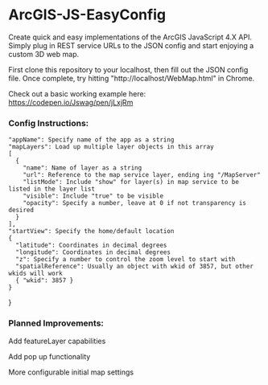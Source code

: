 # ArcGIS-JS-EasyConfig
Create quick and easy implementations of the ArcGIS JavaScript 4.X API. Simply plug in REST service URLs to the JSON config and start enjoying a custom 3D web map.

First clone this repository to your localhost, then fill out the JSON config file. Once complete, try hitting "http://localhost/WebMap.html" in Chrome.

Check out a basic working example here: https://codepen.io/Jswag/pen/jLxjRm
### Config Instructions:

    "appName": Specify name of the app as a string
    "mapLayers": Load up multiple layer objects in this array
    [
      {
        "name": Name of layer as a string
        "url": Reference to the map service layer, ending ing "/MapServer"
        "listMode": Include "show" for layer(s) in map service to be listed in the layer list
        "visible": Include "true" to be visible
        "opacity": Specify a number, leave at 0 if not transparency is desired
      }
    ],
    "startView": Specify the home/default location
    {
      "latitude": Coordinates in decimal degrees
      "longitude": Coordinates in decimal degrees
      "z": Specify a number to control the zoom level to start with
      "spatialReference": Usually an object with wkid of 3857, but other wkids will work
      { "wkid": 3857 }
    }
  }

### Planned Improvements:

Add featureLayer capabilities

Add pop up functionality

More configurable initial map settings
